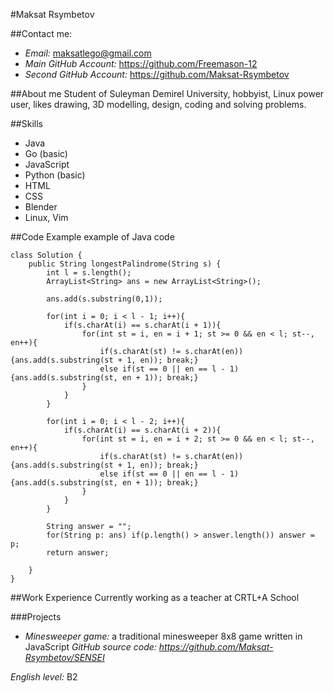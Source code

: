 #Maksat Rsymbetov

##Contact me:
* *Email:* maksatlego@gmail.com
* *Main GitHub Account:* https://github.com/Freemason-12
* *Second GitHub Account:* https://github.com/Maksat-Rsymbetov

##About me
Student of Suleyman Demirel University, hobbyist, Linux power user, likes drawing, 3D modelling, design, coding and solving problems.

##Skills
 * Java
 * Go (basic)
 * JavaScript 
 * Python (basic)
 * HTML 
 * CSS 
 * Blender 
 * Linux, Vim

##Code Example
example of Java code
```
class Solution {
    public String longestPalindrome(String s) {
        int l = s.length();
        ArrayList<String> ans = new ArrayList<String>();
        
        ans.add(s.substring(0,1));
        
        for(int i = 0; i < l - 1; i++){
            if(s.charAt(i) == s.charAt(i + 1)){
                for(int st = i, en = i + 1; st >= 0 && en < l; st--, en++){
                    if(s.charAt(st) != s.charAt(en)) {ans.add(s.substring(st + 1, en)); break;}
                    else if(st == 0 || en == l - 1){ans.add(s.substring(st, en + 1)); break;}
                }
            }
        }
        
        for(int i = 0; i < l - 2; i++){
            if(s.charAt(i) == s.charAt(i + 2)){
                for(int st = i, en = i + 2; st >= 0 && en < l; st--, en++){
                    if(s.charAt(st) != s.charAt(en)) {ans.add(s.substring(st + 1, en)); break;}
                    else if(st == 0 || en == l - 1){ans.add(s.substring(st, en + 1)); break;}
                }
            }
        }
        
        String answer = "";
        for(String p: ans) if(p.length() > answer.length()) answer = p;
        return answer;

    }
}
```

##Work Experience
Currently working as a teacher at CRTL+A School

###Projects
* *Minesweeper game:* a traditional minesweeper 8x8 game written in JavaScript
  _GitHub source code: https://github.com/Maksat-Rsymbetov/SENSEI_

*English level:* B2

